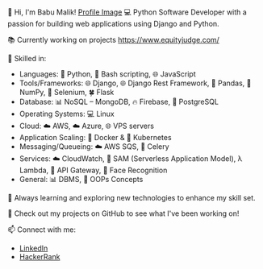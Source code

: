 👋 Hi, I'm Babu Malik!
[Profile Image](https://media.licdn.com/dms/image/D5616AQG9UqQDiKDLww/profile-displaybackgroundimage-shrink_350_1400/0/1698398083615?e=1725494400&v=beta&t=9uWCMDau_C55fL6yQ3F-tZzcu4s93JTCa6gOEFqutqc)
💻 Python Software Developer with a passion for building web applications using Django and Python.

📚 Currently working on projects https://www.equityjudge.com/

🔧 Skilled in:

- Languages: 🐍 Python, 🐚 Bash scripting, 🌐 JavaScript
- Tools/Frameworks: 🌐 Django, 🌐 Django Rest Framework, 🐼 Pandas, 🔢 NumPy, 🤖 Selenium, 🍀 Flask
- Database: 📊 NoSQL – MongoDB, 🔥 Firebase, 🐘 PostgreSQL
- Operating Systems: 💻 Linux
- Cloud: ☁️ AWS, ☁️ Azure, 🌐 VPS servers
- Application Scaling: 🐳 Docker & 🚢 Kubernetes
- Messaging/Queueing: ☁️ AWS SQS, 🌿 Celery
- Services: ☁️ CloudWatch, 🧩 SAM (Serverless Application Model), λ Lambda, 🚪 API Gateway, 👤 Face Recognition
- General: 📊 DBMS, 🧊 OOPs Concepts

🌱 Always learning and exploring new technologies to enhance my skill set.

🚀 Check out my projects on GitHub to see what I've been working on!

📫 Connect with me:
- [LinkedIn](https://www.linkedin.com/in/malik-babu-b52579217/)
- [HackerRank](https://www.hackerrank.com/profile/malikbabupydev01)
